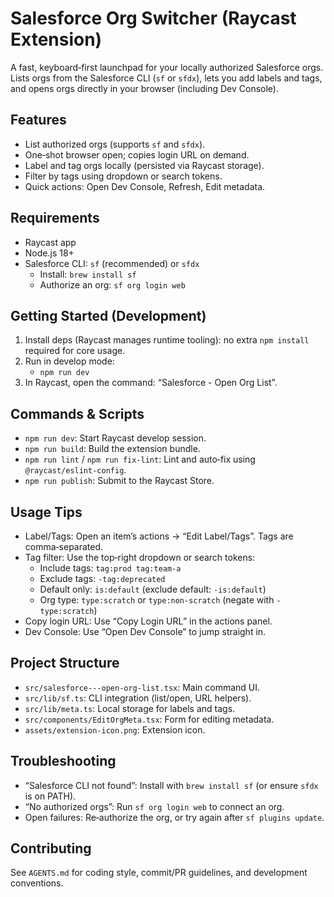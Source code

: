 # Salesforce Org Switcher (Raycast Extension)

A fast, keyboard‑first launchpad for your locally authorized Salesforce orgs. Lists orgs from the Salesforce CLI (`sf` or `sfdx`), lets you add labels and tags, and opens orgs directly in your browser (including Dev Console).

## Features
- List authorized orgs (supports `sf` and `sfdx`).
- One‑shot browser open; copies login URL on demand.
- Label and tag orgs locally (persisted via Raycast storage).
- Filter by tags using dropdown or search tokens.
- Quick actions: Open Dev Console, Refresh, Edit metadata.

## Requirements
- Raycast app
- Node.js 18+
- Salesforce CLI: `sf` (recommended) or `sfdx`
  - Install: `brew install sf`
  - Authorize an org: `sf org login web`

## Getting Started (Development)
1. Install deps (Raycast manages runtime tooling): no extra `npm install` required for core usage.
2. Run in develop mode:
   - `npm run dev`
3. In Raycast, open the command: “Salesforce - Open Org List”.

## Commands & Scripts
- `npm run dev`: Start Raycast develop session.
- `npm run build`: Build the extension bundle.
- `npm run lint` / `npm run fix-lint`: Lint and auto‑fix using `@raycast/eslint-config`.
- `npm run publish`: Submit to the Raycast Store.

## Usage Tips
- Label/Tags: Open an item’s actions → “Edit Label/Tags”. Tags are comma‑separated.
- Tag filter: Use the top‑right dropdown or search tokens:
  - Include tags: `tag:prod tag:team-a`
  - Exclude tags: `-tag:deprecated`
  - Default only: `is:default` (exclude default: `-is:default`)
  - Org type: `type:scratch` or `type:non-scratch` (negate with `-type:scratch`)
- Copy login URL: Use “Copy Login URL” in the actions panel.
- Dev Console: Use “Open Dev Console” to jump straight in.

## Project Structure
- `src/salesforce---open-org-list.tsx`: Main command UI.
- `src/lib/sf.ts`: CLI integration (list/open, URL helpers).
- `src/lib/meta.ts`: Local storage for labels and tags.
- `src/components/EditOrgMeta.tsx`: Form for editing metadata.
- `assets/extension-icon.png`: Extension icon.

## Troubleshooting
- “Salesforce CLI not found”: Install with `brew install sf` (or ensure `sfdx` is on PATH).
- “No authorized orgs”: Run `sf org login web` to connect an org.
- Open failures: Re‑authorize the org, or try again after `sf plugins update`.

## Contributing
See `AGENTS.md` for coding style, commit/PR guidelines, and development conventions.

